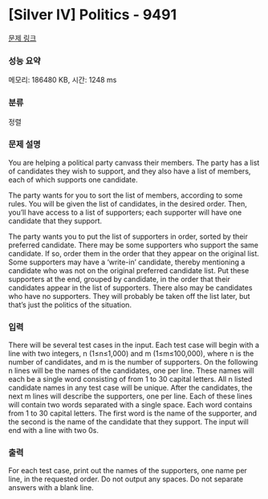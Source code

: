 # [Silver IV] Politics - 9491 

[문제 링크](https://www.acmicpc.net/problem/9491) 

### 성능 요약

메모리: 186480 KB, 시간: 1248 ms

### 분류

정렬

### 문제 설명

<p>You are helping a political party canvass their members. The party has a list of candidates they wish to support, and they also have a list of members, each of which supports one candidate. </p>

<p>The party wants for you to sort the list of members, according to some rules. You will be given the list of candidates, in the desired order. Then, you’ll have access to a list of supporters; each supporter will have one candidate that they support.</p>

<p>The party wants you to put the list of supporters in order, sorted by their preferred candidate. There may be some supporters who support the same candidate. If so, order them in the order that they appear on the original list. Some supporters may have a ‘write-in’ candidate, thereby mentioning a candidate who was not on the original preferred candidate list. Put these supporters at the end, grouped by candidate, in the order that their candidates appear in the list of supporters. There also may be candidates who have no supporters. They will probably be taken off the list later, but that’s just the politics of the situation.</p>

### 입력 

 <p>There will be several test cases in the input. Each test case will begin with a line with two integers, n (1≤n≤1,000) and m (1≤m≤100,000), where n is the number of candidates, and m is the number of supporters. On the following n lines will be the names of the candidates, one per line. These names will each be a single word consisting of from 1 to 30 capital letters. All n listed candidate names in any test case will be unique. After the candidates, the next m lines will describe the supporters, one per line. Each of these lines will contain two words separated with a single space. Each word contains from 1 to 30 capital letters. The first word is the name of the supporter, and the second is the name of the candidate that they support. The input will end with a line with two 0s.</p>

### 출력 

 <p>For each test case, print out the names of the supporters, one name per line, in the requested order. Do not output any spaces. Do not separate answers with a blank line.</p>

